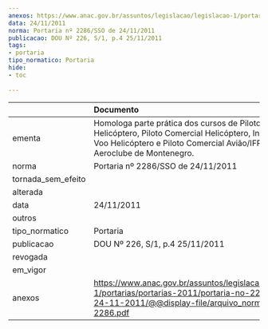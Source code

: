 ```yaml
---
anexos: https://www.anac.gov.br/assuntos/legislacao/legislacao-1/portarias/portarias-2011/portaria-no-2286-sso-de-24-11-2011/@@display-file/arquivo_norma/PA2011-2286.pdf
data: 24/11/2011
norma: Portaria nº 2286/SSO de 24/11/2011
publicacao: DOU Nº 226, S/1, p.4 25/11/2011
tags:
- portaria
tipo_normatico: Portaria
hide: 
- toc 
 
---
```


|                    | Documento                                                                                                                                                                             |
|:-------------------|:--------------------------------------------------------------------------------------------------------------------------------------------------------------------------------------|
| ementa             | Homologa parte prática dos cursos de Piloto Privado Helicóptero, Piloto Comercial Helicóptero, Instrutor de Voo Helicóptero e Piloto Comercial Avião/IFR, do Aeroclube de Montenegro. |
| norma              | Portaria nº 2286/SSO de 24/11/2011                                                                                                                                                    |
| tornada_sem_efeito |                                                                                                                                                                                       |
| alterada           |                                                                                                                                                                                       |
| data               | 24/11/2011                                                                                                                                                                            |
| outros             |                                                                                                                                                                                       |
| tipo_normatico     | Portaria                                                                                                                                                                              |
| publicacao         | DOU Nº 226, S/1, p.4 25/11/2011                                                                                                                                                       |
| revogada           |                                                                                                                                                                                       |
| em_vigor           |                                                                                                                                                                                       |
| anexos             | https://www.anac.gov.br/assuntos/legislacao/legislacao-1/portarias/portarias-2011/portaria-no-2286-sso-de-24-11-2011/@@display-file/arquivo_norma/PA2011-2286.pdf                     |